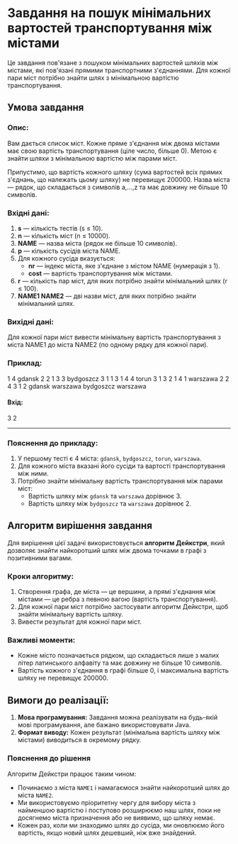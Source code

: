 # Завдання на пошук мінімальних вартостей транспортування між містами

Це завдання пов'язане з пошуком мінімальних вартостей шляхів між містами, які пов'язані прямими транспортними з'єднаннями. Для кожної пари міст потрібно знайти шлях з мінімальною вартістю транспортування.

## Умова завдання

### Опис:

Вам дається список міст. Кожне пряме з'єднання між двома містами має свою вартість транспортування (ціле число, більше 0). Метою є знайти шляхи з мінімальною вартістю між парами міст.

Припустимо, що вартість кожного шляху (сума вартостей всіх прямих з'єднань, що належать цьому шляху) не перевищує 200000. Назва міста — рядок, що складається з символів a,...,z та має довжину не більше 10 символів.

### Вхідні дані:

1. **s** — кількість тестів (s ≤ 10).
2. **n** — кількість міст (n ≤ 10000).
3. **NAME** — назва міста (рядок не більше 10 символів).
4. **p** — кількість сусідів міста NAME.
5. Для кожного сусіда вказується:
    - **nr** — індекс міста, яке з'єднане з містом NAME (нумерація з 1).
    - **cost** — вартість транспортування між містами.
6. **r** — кількість пар міст, для яких потрібно знайти мінімальний шлях (r ≤ 100).
7. **NAME1 NAME2** — дві назви міст, для яких потрібно знайти мінімальний шлях.

### Вихідні дані:

Для кожної пари міст вивести мінімальну вартість транспортування з міста NAME1 до міста NAME2 (по одному рядку для кожної пари).

### Приклад:
1 4 gdansk 2 2 1 3 3 bydgoszcz 3 1 1 3 1 4 4 torun 3 1 3 2 1 4 1 warszawa 2 2 4 3 1 2 gdansk warszawa bydgoszcz warszawa
#### Вхід:
3 
2

---


### Пояснення до прикладу:

1. У першому тесті є 4 міста: `gdansk`, `bydgoszcz`, `torun`, `warszawa`.
2. Для кожного міста вказані його сусіди та вартості транспортування між ними.
3. Потрібно знайти мінімальну вартість транспортування між парами міст:
    - Вартість шляху між `gdansk` та `warszawa` дорівнює 3.
    - Вартість шляху між `bydgoszcz` та `warszawa` дорівнює 2.

## Алгоритм вирішення завдання

Для вирішення цієї задачі використовується **алгоритм Дейкстри**, який дозволяє знайти найкоротший шлях між двома точками в графі з позитивними вагами.

### Кроки алгоритму:
1. Створення графа, де міста — це вершини, а прямі з'єднання між містами — це ребра з певною вагою (вартість транспортування).
2. Для кожної пари міст потрібно застосувати алгоритм Дейкстри, щоб знайти мінімальну вартість шляху.
3. Вивести результат для кожної пари міст.

### Важливі моменти:
- Кожне місто позначається рядком, що складається лише з малих літер латинського алфавіту та має довжину не більше 10 символів.
- Вартість кожного з'єднання в графі більше 0, і максимальна вартість шляху не перевищує 200000.

## Вимоги до реалізації:
1. **Мова програмування:** Завдання можна реалізувати на будь-якій мові програмування, але бажано використовувати Java.
2. **Формат виводу:** Кожен результат (мінімальна вартість шляху між містами) виводиться в окремому рядку.

### Пояснення до рішення

Алгоритм Дейкстри працює таким чином:
- Починаємо з міста `NAME1` і намагаємося знайти найкоротший шлях до міста `NAME2`.
- Ми використовуємо пріоритетну чергу для вибору міста з найменшою вартістю і поступово розширюємо наш шлях, поки не досягнемо міста призначення або не виявимо, що шляху немає.
- Кожен раз, коли ми знаходимо шлях до сусіда, ми оновлюємо його вартість, якщо новий шлях дешевший, ніж вже знайдений.

